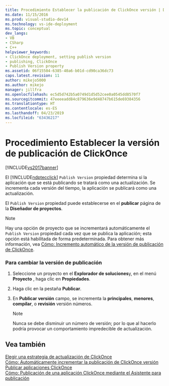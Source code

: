 ```yaml
---
title: Procedimiento Establecer la publicación de ClickOnce versión | Documentos de Microsoft
ms.date: 11/15/2016
ms.prod: visual-studio-dev14
ms.technology: vs-ide-deployment
ms.topic: conceptual
dev_langs:
- VB
- CSharp
- C++
helpviewer_keywords:
- ClickOnce deployment, setting publish version
- publishing, ClickOnce
- Publish Version property
ms.assetid: 06f15504-6385-40a6-b01d-cd90ca36dc73
caps.latest.revision: 11
author: mikejo5000
ms.author: mikejo
manager: jillfra
ms.openlocfilehash: ec5d5d742b5a0749d1d5d52cee0a0545dd8570f7
ms.sourcegitcommit: 47eeeeadd84c879636e9d48747b615de69384356
ms.translationtype: HT
ms.contentlocale: es-ES
ms.lasthandoff: 04/23/2019
ms.locfileid: "63436217"
---
```

# <a name="how-to-set-the-clickonce-publish-version"></a>Procedimiento Establecer la versión de publicación de ClickOnce
[!INCLUDE[vs2017banner](../includes/vs2017banner.md)]

El [!INCLUDE[ndptecclick](../includes/ndptecclick-md.md)] `Publish Version` propiedad determina si la aplicación que se está publicando se tratará como una actualización. Se incrementa cada versión del tiempo, la aplicación se publicará como una actualización.  
  
 El `Publish Version` propiedad puede establecerse en el **publicar** página de la **Diseñador de proyectos**.  
  
> [!NOTE]
> Hay una opción de proyecto que se incrementará automáticamente el `Publish Version` propiedad cada vez que se publica la aplicación; esta opción está habilitada de forma predeterminada. Para obtener más información, vea [Cómo: Incremento automático de la versión de publicación de ClickOnce](../deployment/how-to-automatically-increment-the-clickonce-publish-version.md).  
  
### <a name="to-change-the-publish-version"></a>Para cambiar la versión de publicación  
  
1. Seleccione un proyecto en el **Explorador de soluciones**y, en el menú **Proyecto** , haga clic en **Propiedades**.  
  
2. Haga clic en la pestaña **Publicar**.  
  
3. En **Publicar versión** campo, se incrementa la **principales**, **menores**, **compilar**, o **revisión** versión números.  
  
    > [!NOTE]
    > Nunca se debe disminuir un número de versión; por lo que al hacerlo podría provocar un comportamiento impredecible de actualización.  
  
## <a name="see-also"></a>Vea también  
 [Elegir una estrategia de actualización de ClickOnce](../deployment/choosing-a-clickonce-update-strategy.md)   
 [Cómo: Automáticamente incrementar la publicación de ClickOnce versión](../deployment/how-to-automatically-increment-the-clickonce-publish-version.md)   
 [Publicar aplicaciones ClickOnce](../deployment/publishing-clickonce-applications.md)   
 [Cómo: Publicación de una aplicación ClickOnce mediante el Asistente para publicación](../deployment/how-to-publish-a-clickonce-application-using-the-publish-wizard.md)

